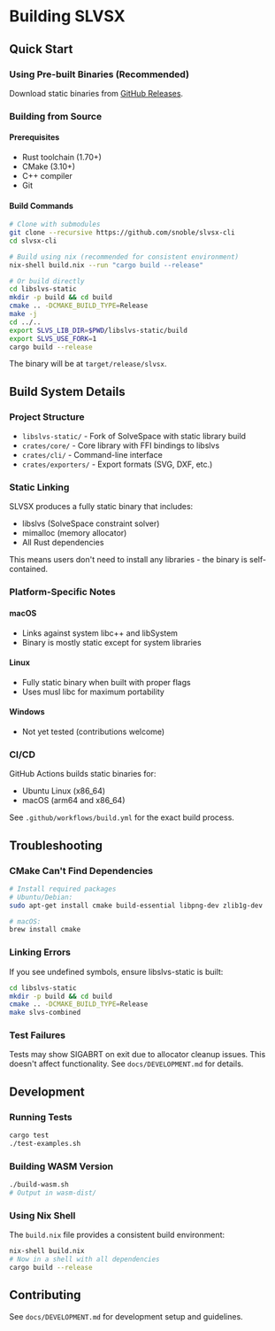 # Building SLVSX

## Quick Start

### Using Pre-built Binaries (Recommended)
Download static binaries from [GitHub Releases](https://github.com/snoble/slvsx-cli/releases).

### Building from Source

#### Prerequisites
- Rust toolchain (1.70+)
- CMake (3.10+)
- C++ compiler
- Git

#### Build Commands

```bash
# Clone with submodules
git clone --recursive https://github.com/snoble/slvsx-cli
cd slvsx-cli

# Build using nix (recommended for consistent environment)
nix-shell build.nix --run "cargo build --release"

# Or build directly
cd libslvs-static
mkdir -p build && cd build
cmake .. -DCMAKE_BUILD_TYPE=Release
make -j
cd ../..
export SLVS_LIB_DIR=$PWD/libslvs-static/build
export SLVS_USE_FORK=1
cargo build --release
```

The binary will be at `target/release/slvsx`.

## Build System Details

### Project Structure
- `libslvs-static/` - Fork of SolveSpace with static library build
- `crates/core/` - Core library with FFI bindings to libslvs
- `crates/cli/` - Command-line interface
- `crates/exporters/` - Export formats (SVG, DXF, etc.)

### Static Linking
SLVSX produces a fully static binary that includes:
- libslvs (SolveSpace constraint solver)
- mimalloc (memory allocator)
- All Rust dependencies

This means users don't need to install any libraries - the binary is self-contained.

### Platform-Specific Notes

#### macOS
- Links against system libc++ and libSystem
- Binary is mostly static except for system libraries

#### Linux
- Fully static binary when built with proper flags
- Uses musl libc for maximum portability

#### Windows
- Not yet tested (contributions welcome)

### CI/CD
GitHub Actions builds static binaries for:
- Ubuntu Linux (x86_64)
- macOS (arm64 and x86_64)

See `.github/workflows/build.yml` for the exact build process.

## Troubleshooting

### CMake Can't Find Dependencies
```bash
# Install required packages
# Ubuntu/Debian:
sudo apt-get install cmake build-essential libpng-dev zlib1g-dev

# macOS:
brew install cmake
```

### Linking Errors
If you see undefined symbols, ensure libslvs-static is built:
```bash
cd libslvs-static
mkdir -p build && cd build
cmake .. -DCMAKE_BUILD_TYPE=Release
make slvs-combined
```

### Test Failures
Tests may show SIGABRT on exit due to allocator cleanup issues. This doesn't affect functionality. See `docs/DEVELOPMENT.md` for details.

## Development

### Running Tests
```bash
cargo test
./test-examples.sh
```

### Building WASM Version
```bash
./build-wasm.sh
# Output in wasm-dist/
```

### Using Nix Shell
The `build.nix` file provides a consistent build environment:
```bash
nix-shell build.nix
# Now in a shell with all dependencies
cargo build --release
```

## Contributing
See `docs/DEVELOPMENT.md` for development setup and guidelines.